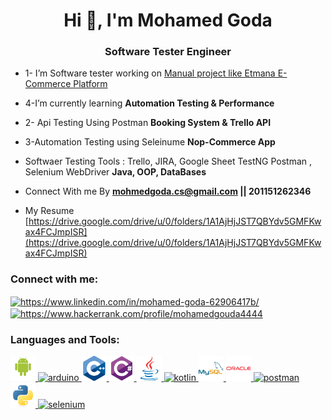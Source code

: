 <h1 align="center">Hi 👋, I'm Mohamed Goda</h1>
<h3 align="center">Software Tester Engineer</h3>

- 1- I’m Software tester working on [Manual project like Etmana E-Commerce Platform](https://mohamedgouda4444-1716919970795.atlassian.net/jira/software/projects/EP/boards/2/timeline)

- 4-I’m currently learning **Automation Testing & Performance**

- 2- Api Testing Using Postman **Booking System & Trello API**

- 3-Automation Testing using Seleinume **Nop-Commerce App**

- Softwaer Testing Tools : Trello, JIRA, Google Sheet TestNG Postman , Selenium WebDriver **Java, OOP, DataBases**

- Connect With me By **mohmedgoda.cs@gmail.com || 201151262346**

- My Resume [https://drive.google.com/drive/u/0/folders/1A1AjHjJST7QBYdv5GMFKwax4FCJmpISR](https://drive.google.com/drive/u/0/folders/1A1AjHjJST7QBYdv5GMFKwax4FCJmpISR)

<h3 align="left">Connect with me:</h3>
<p align="left">
<a href="https://linkedin.com/in/https://www.linkedin.com/in/mohamed-goda-62906417b/" target="blank"><img align="center" src="https://raw.githubusercontent.com/rahuldkjain/github-profile-readme-generator/master/src/images/icons/Social/linked-in-alt.svg" alt="https://www.linkedin.com/in/mohamed-goda-62906417b/" height="30" width="40" /></a>
<a href="https://www.hackerrank.com/https://www.hackerrank.com/profile/mohamedgouda4444" target="blank"><img align="center" src="https://raw.githubusercontent.com/rahuldkjain/github-profile-readme-generator/master/src/images/icons/Social/hackerrank.svg" alt="https://www.hackerrank.com/profile/mohamedgouda4444" height="30" width="40" /></a>
</p>

<h3 align="left">Languages and Tools:</h3>
<p align="left"> <a href="https://developer.android.com" target="_blank" rel="noreferrer"> <img src="https://raw.githubusercontent.com/devicons/devicon/master/icons/android/android-original-wordmark.svg" alt="android" width="40" height="40"/> </a> <a href="https://www.arduino.cc/" target="_blank" rel="noreferrer"> <img src="https://cdn.worldvectorlogo.com/logos/arduino-1.svg" alt="arduino" width="40" height="40"/> </a> <a href="https://www.w3schools.com/cpp/" target="_blank" rel="noreferrer"> <img src="https://raw.githubusercontent.com/devicons/devicon/master/icons/cplusplus/cplusplus-original.svg" alt="cplusplus" width="40" height="40"/> </a> <a href="https://www.w3schools.com/cs/" target="_blank" rel="noreferrer"> <img src="https://raw.githubusercontent.com/devicons/devicon/master/icons/csharp/csharp-original.svg" alt="csharp" width="40" height="40"/> </a> <a href="https://www.java.com" target="_blank" rel="noreferrer"> <img src="https://raw.githubusercontent.com/devicons/devicon/master/icons/java/java-original.svg" alt="java" width="40" height="40"/> </a> <a href="https://kotlinlang.org" target="_blank" rel="noreferrer"> <img src="https://www.vectorlogo.zone/logos/kotlinlang/kotlinlang-icon.svg" alt="kotlin" width="40" height="40"/> </a> <a href="https://www.mysql.com/" target="_blank" rel="noreferrer"> <img src="https://raw.githubusercontent.com/devicons/devicon/master/icons/mysql/mysql-original-wordmark.svg" alt="mysql" width="40" height="40"/> </a> <a href="https://www.oracle.com/" target="_blank" rel="noreferrer"> <img src="https://raw.githubusercontent.com/devicons/devicon/master/icons/oracle/oracle-original.svg" alt="oracle" width="40" height="40"/> </a> <a href="https://postman.com" target="_blank" rel="noreferrer"> <img src="https://www.vectorlogo.zone/logos/getpostman/getpostman-icon.svg" alt="postman" width="40" height="40"/> </a> <a href="https://www.python.org" target="_blank" rel="noreferrer"> <img src="https://raw.githubusercontent.com/devicons/devicon/master/icons/python/python-original.svg" alt="python" width="40" height="40"/> </a> <a href="https://www.selenium.dev" target="_blank" rel="noreferrer"> <img src="https://raw.githubusercontent.com/detain/svg-logos/780f25886640cef088af994181646db2f6b1a3f8/svg/selenium-logo.svg" alt="selenium" width="40" height="40"/> </a> </p>

